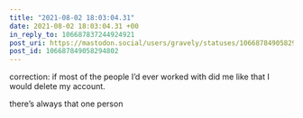 ```yaml
---
title: "2021-08-02 18:03:04.31"
date: 2021-08-02 18:03:04.31 +00
in_reply_to: 106687837244924921
post_uri: https://mastodon.social/users/gravely/statuses/106687849058294802
post_id: 106687849058294802
---
```

correction: if most of the people I’d ever worked with did me like that I would delete my account.

there’s always that one person


